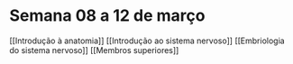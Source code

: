 # Semana 08 a 12 de março
[[Introdução à anatomia]]
[[Introdução ao sistema nervoso]]
[[Embriologia do sistema nervoso]]
[[Membros superiores]]